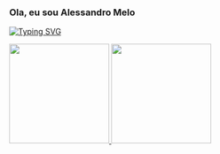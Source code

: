 ### Ola, eu sou Alessandro Melo

[![Typing SVG](https://readme-typing-svg.herokuapp.com?color=%232A258A&duration=4000&lines=Especialista+em+Sistema;Engenheiro+de+Dados;Oracle+Tuning)](https://git.io/typing-svg)

<div>
<a href="https://github.com/alessandromeloweb">
<img height="180em" src="https://github-readme-stats.vercel.app/api/top-langs/?username=alessandromeloweb&layout=compact&langs_count=7&theme=dark"/>
<img height="180em" src="https://github-readme-stats.vercel.app/api?username=alessandromeloweb&show_icons=true&theme=dark&include_all_commits=true&count_private=true"/>
</div>
